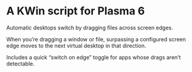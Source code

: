 # A KWin script for Plasma 6
Automatic desktops switch by dragging files across screen edges.

When you’re dragging a window or file, surpassing a configured screen edge moves to the next virtual desktop in that direction.

Includes a quick “switch on edge” toggle for apps whose drags aren’t detectable.
